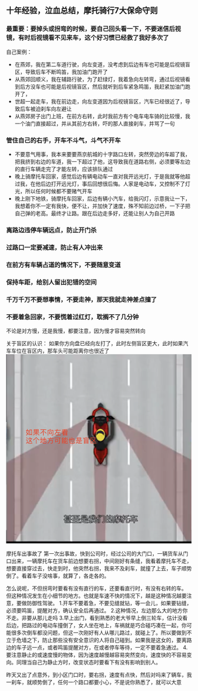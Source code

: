 

## 十年经验，泣血总结，摩托骑行7大保命守则
### 最重要：要掉头或拐弯的时候，要自己回头看一下，不要迷信后视镜，有时后视镜看不见来车，这个好习惯已经救了我好多次了
自己案例：
- 在燕郊，我在第二车道行驶，向左变道，没考虑到后边有车也可能是后视镜盲区，导致后车不断鸣笛，我加油门跑开了
- 从燕郊回顺义，我在辅路行驶，为了赶绿灯，我着急向左转弯，通过后视镜看到后方没车也可能是后视镜盲区，然后就听到后车紧急鸣笛，我赶紧加油门跑开了，
- 世超一起走车，我在前边走，向左变道因为后视镜盲区，汽车已经很近了，导致后车被迫刹车向左避让
- 从燕郊房子出门上班，在前方右转，此时我前方有个电车电车骑的比较慢，我一个油门直接超过，并从其前方右转，吓的那人直接刹车，并骂了一句

### 管住自己的右手，开车不斗气，斗气不开车
- 不要意气用事，我本来要要燕京航城的十字路口左转，突然旁边的车超了我，把我挤到右边的车道，我一下超过了他，这导致我在道路右侧，必须要等左边的直行车辆走完了才能左转，应该排队通过
- 晚上骑摩托车回家，感觉后边有辆电动车一直对我开远光灯，于是我就等他超过我，在他后边打开远光灯，事后回想很后悔。人家是电动车，又控制不了灯光，所以任何时候都不要赌气开车
- 晚上刚下地铁，骑摩托车回家，后边有辆小汽车，给我闪灯，示意我让一下，我想着你不一定有我快，便不让，并加快了速度，殊不知前边过桥，一下子把自己弹的老高。最终才让路。跟在后边走多好，还能让别人为自己开路

### 离路边违停车辆远点，防止开门杀
### 过路口一定要减速，防止有人冲出来
### 在前方有车辆占道的情况下，不要随意变道

### 保持车距，给别人留出犯错的空间

### 千万千万不要想事情，不要走神，那天我就走神差点撞了
### 不要着急回家，不要慌着过红灯，耽搁不了几分钟


不论是对方慢，还是我慢，都要注意，因为慢才容易突然转向

关于盲区的认识：
如果你方向盘已经向左打了，此时左侧盲区更大，此时如果汽车车位在盲区内，那车头可能距离你也很近了
![alt text](image.png)





摩托车出事故了
第一次出事故，快到公司时，经过公司的大门口，一辆货车从门口出来，一辆摩托车在货车前边想要右拐，中间刚好有条缝，我看着摩托车不走，想要直接穿过去，快走到时，他突然右拐，我来不及刹车，就撞了上去，车子顺势倒了。看着车子没啥事，就算了，各走各的。

怎么说呢，不但拐弯时要看有没有直行的车，还要看直行时，有没有右转的车。
但这种情况发生在小细节的地方。也就是车速不快的情况下，越是这种情况越要注意，要做防御性驾驶。
1.开车不要着急，不要见缝就钻，等一会儿，如果要钻缝，必须要鸣笛，提醒对方，确认安全后再通过。
2.这种情况，左边那么大的地方你不走。非要从那儿走吗
3.早上出门，看到熟悉的老大爷早上倒三轮车，估计没看后边，把路过的电动车撞倒了，女人坐在地上，车祸就是巧合碰巧凑在一起，你可能很多次倒车都没问题，但这一次刚好有人从哪儿路过，就碰上了。所以要做到不立于危墙之下，防止那些没有安全意识的人将自己碰到。如果我是这女的，要离路边的车子远一点，或者鸣笛提醒对方，在或者停车等待，一定不要着急通过。
4.要注意静止的或速度慢的物体，因为速度越慢越容易突然变向，速度快的不容易变向。同理当自己为静止方时，改变状态时要看下有没有影响到别人。


昨天又出了点意外，到小区门口时，要右拐，速度有点快，然后对吗来了辆车，我一刹车，就顺势倒了，任何一个路口都要小心，不是说你熟悉了，就可以大意
